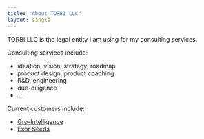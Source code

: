 ```yaml
---
title: "About TORBI LLC"
layout: single
---
```


TORBI LLC is the legal entity I am using for my consulting services.

Consulting services include:
- ideation, vision, strategy, roadmap
- product design, product coaching
- R&D, engineering
- due-diligence
- ...

Current customers include:
- [Gro-Intelligence](https://gro-intelligence.com/)
- [Exor Seeds](https://www.exor.com/home/seeds)

